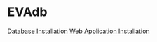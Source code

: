 # EVAdb
<a href="doc/readme_database_installation.txt">Database Installation</a>
<a href="doc/readme_web_application.txt">Web Application Installation</a>
